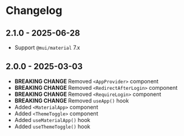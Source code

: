 # Changelog

## 2.1.0 - 2025-06-28

- Support `@mui/material` 7.x

## 2.0.0 - 2025-03-03

- **BREAKING CHANGE** Removed `<AppProvider>` component
- **BREAKING CHANGE** Removed `<RedirectAfterLogin>` component
- **BREAKING CHANGE** Removed `<RequireLogin>` component
- **BREAKING CHANGE** Removed `useApp()` hook
- Added `<MaterialApp>` component
- Added `<ThemeToggle>` component
- Added `useMaterialApp()` hook
- Added `useThemeToggle()` hook
